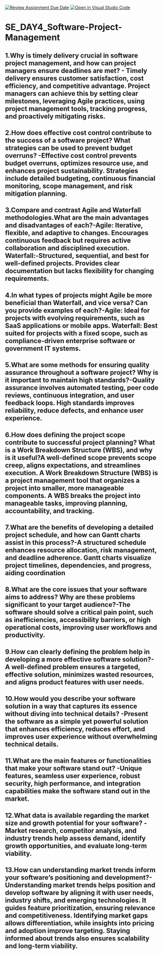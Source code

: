 [![Review Assignment Due Date](https://classroom.github.com/assets/deadline-readme-button-22041afd0340ce965d47ae6ef1cefeee28c7c493a6346c4f15d667ab976d596c.svg)](https://classroom.github.com/a/9pw6JKcu)
[![Open in Visual Studio Code](https://classroom.github.com/assets/open-in-vscode-2e0aaae1b6195c2367325f4f02e2d04e9abb55f0b24a779b69b11b9e10269abc.svg)](https://classroom.github.com/online_ide?assignment_repo_id=18926392&assignment_repo_type=AssignmentRepo)
# SE_DAY4_Software-Project-Management
## 1.Why is timely delivery crucial in software project management, and how can project managers ensure deadlines are met? - Timely delivery ensures customer satisfaction, cost efficiency, and competitive advantage. Project managers can achieve this by setting clear milestones, leveraging Agile practices, using project management tools, tracking progress, and proactively mitigating risks.
## 2.How does effective cost control contribute to the success of a software project? What strategies can be used to prevent budget overruns? -Effective cost control prevents budget overruns, optimizes resource use, and enhances project sustainability. Strategies include detailed budgeting, continuous financial monitoring, scope management, and risk mitigation planning.
## 3.Compare and contrast Agile and Waterfall methodologies.What are the main advantages and disadvantages of each?-Agile: Iterative, flexible, and adaptive to changes. Encourages continuous feedback but requires active collaboration and disciplined execution. Waterfall:-Structured, sequential, and best for well-defined projects. Provides clear documentation but lacks flexibility for changing requirements. 
## 4.In what types of projects might Agile be more beneficial than Waterfall, and vice versa? Can you provide examples of each?-Agile: Ideal for projects with evolving requirements, such as SaaS applications or mobile apps. Waterfall: Best suited for projects with a fixed scope, such as compliance-driven enterprise software or government IT systems.
## 5.What are some methods for ensuring quality assurance throughout a software project?  Why is it important to maintain high standards?-Quality assurance involves automated testing, peer code reviews, continuous integration, and user feedback loops. High standards improves reliability, reduce defects, and enhance user experience.
## 6.How does defining the project scope contribute to successful project planning? What is a Work Breakdown Structure (WBS), and why is it useful?A well-defined scope prevents scope creep, aligns expectations, and streamlines execution. A Work Breakdown Structure (WBS) is a project management tool that organizes a project into smaller, more manageable components. A WBS breaks the project into manageable tasks, improving planning, accountability, and tracking.
## 7.What are the benefits of developing a detailed project schedule, and how can Gantt charts assist in this process?-A structured schedule enhances resource allocation, risk management, and deadline adherence. Gantt charts visualize project timelines, dependencies, and progress, aiding coordination
## 8.What are the core issues that your software aims to address? Why are these problems significant to your target audience?-The software should solve a critical pain point, such as inefficiencies, accessibility barriers, or high operational costs, improving user workflows and productivity.
## 9.How can clearly defining the problem help in developing a more effective software solution?-A well-defined problem ensures a targeted, effective solution, minimizes wasted resources, and aligns product features with user needs.
## 10.How would you describe your software solution in a way that captures its essence without diving into technical details? -Present the software as a simple yet powerful solution that enhances efficiency, reduces effort, and improves user experience without overwhelming technical details.
## 11.What are the main features or functionalities that make your software stand out? -Unique features, seamless user experience, robust security, high performance, and integration capabilities make the software stand out in the market.
## 12.What data is available regarding the market size and growth potential for your software? -Market research, competitor analysis, and industry trends help assess demand, identify growth opportunities, and evaluate long-term viability.
## 13.How can understanding market trends inform your software’s positioning and development?-Understanding market trends helps position and develop software by aligning it with user needs, industry shifts, and emerging technologies. It guides feature prioritization, ensuring relevance and competitiveness. Identifying market gaps allows differentiation, while insights into pricing and adoption improve targeting. Staying informed about trends also ensures scalability and long-term viability.
